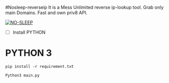 #Nosleep-reverseip
It is a Mess Unlimited reverse ip-lookup tool. Grab only main Domains. Fast and own priv8 API.

<a href="https://prnt.sc/3jdOFWZ4e9Dj"><img src="https://img001.prntscr.com/file/img001/mNtNM6cFTeq3c4ENOobQbA.jpg" alt="NO-SLEEP" border="0" /></a>


- [ ] Install PYTHON

# PYTHON 3
```
pip install -r requirement.txt
```
```
Python3 main.py
```



